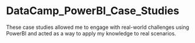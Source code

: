 # DataCamp_PowerBI_Case_Studies
These case studies allowed me to engage with real-world challenges using PowerBI and acted as a way to apply my knowledge to real scenarios.
